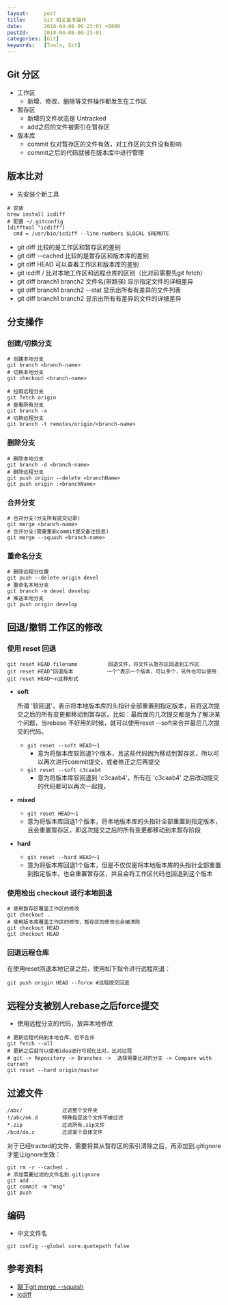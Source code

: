 ```yaml
---
layout:     post
title:      Git 相关基本操作
date:       2018-04-08 00:23:01 +0800
postId:     2018-04-08-00-23-01
categories: [Git]
keywords:   [Tools, Git]
---
```


## Git 分区

* 工作区
  - 新增、修改、删除等文件操作都发生在工作区
* 暂存区
  - 新增的文件状态是 Untracked
  - add之后的文件被索引在暂存区
* 版本库
  - commit 仅对暂存区的文件有效，对工作区的文件没有影响
  - commit之后的代码就被在版本库中进行管理
  
## 版本比对

* 先安装个新工具
```Sehll
# 安装
brew install icdiff
# 配置 ~/.gitconfig
[difftool "icdiff"]
  cmd = /usr/bin/icdiff --line-numbers $LOCAL $REMOTE
```

* git diff             比较的是工作区和暂存区的差别
* git diff --cached    比较的是暂存区和版本库的差别
* git diff HEAD        可以查看工作区和版本库的差别
* git icdiff <local-branch> <remote>/<remote-branch> 比对本地工作区和远程仓库的区别（比对前需要先git fetch）
* git diff branch1 branch2 文件名(带路径) 显示指定文件的详细差异
* git diff branch1 branch2 --stat       显示出所有有差异的文件列表 
* git diff branch1 branch2              显示出所有有差异的文件的详细差异

## 分支操作

### 创建/切换分支

```Shell
# 创建本地分支
git branch <branch-name>
# 切换本地分支
git checkout <branch-name>

# 拉取远程分支
git fetch origin
# 查看所有分支
git branch -a
# 切换远程分支
git branch -t remotes/origin/<branch-name>
```

### 删除分支

```Shell
# 删除本地分支
git branch -d <branch-name>
# 删除远程分支
git push origin --delete <branchName>
git push origin :<branchName>
```
### 合并分支

```
# 合并分支(分支所有提交记录)
git merge <branch-name>
# 合并分支(需要重新commit提交备注信息)
git merge --squash <branch-name>
```

### 重命名分支
```Shell
# 删除远程分位置
git push --delete origin devel
# 重命名本地分支
git branch -m devel develop
# 推送本地分支
git push origin develop
```

## 回退/撤销 工作区的修改

### 使用 reset 回退
```Shell
git reset HEAD filename          回退文件，将文件从暂存区回退到工作区
git reset HEAD^回退版本           一个^表示一个版本，可以多个，另外也可以使用 git reset HEAD～n这种形式
```

* **soft**
  
  所谓 '软回退'，表示将本地版本库的头指针全部重置到指定版本，且将这次提交之后的所有变更都移动到暂存区。比如：最后面的几次提交都是为了解决某个问题，当rebase 不好用的时候，就可以使用reset --soft来合并最后几次提交的代码。

  - `git reset --soft HEAD～1`
    - 意为将版本库软回退1个版本，且这些代码因为移动到暂存区，所以可以再次进行commit提交，或者修正之后再提交
  - `git reset --soft c3caab4`
    - 意为将版本库软回退到 'c3caab4'，所有在 'c3caab4' 之后改动提交的代码都可以再次一起提，
* **mixed**
  - `git reset HEAD～1 `
  - 意为将版本库回退1个版本，将本地版本库的头指针全部重置到指定版本，且会重置暂存区，即这次提交之后的所有变更都移动到未暂存阶段  
* **hard**
  - `git reset --hard HEAD～1 `
  - 意为将版本库回退1个版本，但是不仅仅是将本地版本库的头指针全部重置到指定版本，也会重置暂存区，并且会将工作区代码也回退到这个版本

### 使用检出 checkout 进行本地回退
```Shell
# 使用暂存区覆盖工作区的修改
git checkout .
# 使用版本库覆盖工作区的修改，暂存区的修改也会被清除
git checkout HEAD .
git checkout HEAD
```

### 回退远程仓库

在使用reset回退本地记录之后，使用如下指令进行远程回退：

```Shell
git push origin HEAD --force #远程提交回退
```

## 远程分支被别人rebase之后force提交

* 使用远程分支的代码，放弃本地修改

```shell
# 更新远程代码到本地仓库，但不合并
git fetch --all
# 更新之后就可以使用idea进行可视化比对，比对过程
# git -> Repository -> Branches ->  选择需要比对的分支 -> Compare with current
git reset --hard origin/master
```


## 过滤文件

```Shell
/abc/             过滤整个文件夹
!/abc/mk.d        特殊指定这个文件不被过滤
*.zip             过滤所有.zip文件
/bcd/do.c         过滤某个具体文件
```

对于已经tracted的文件，需要将其从暂存区的索引清除之后，再添加到.gitignore才能让ignore生效：
```Shell
git rm -r --cached .
# 添加需要过滤的文件名到.gitignore
git add .
git commit -m "msg"
git push
```

## 编码

* 中文文件名

```Shell
git config --global core.quotepath false
```

## 参考资料

* [聊下git merge --squash](https://www.cnblogs.com/wangiqngpei557/p/6026007.html)
* [icdiff](https://github.com/jeffkaufman/icdiff)

